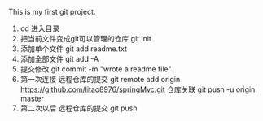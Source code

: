 This is my first git project.
1. cd 进入目录 
2. 把当前文件变成git可以管理的仓库
     git init
3. 添加单个文件
     git add readme.txt
4. 添加全部文件
     git add -A
5. 提交修改
     git commit -m "wrote a readme file"
6. 第一次连接 远程仓库的提交
     git remote add origin https://github.com/litao8976/springMvc.git
   仓库关联
     git push -u origin master 
7. 第二次以后 远程仓库的提交
     git push